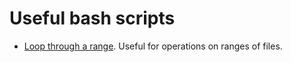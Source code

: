 # Useful bash scripts

* [Loop through a range](file_range.sh). Useful for operations on ranges of files.
